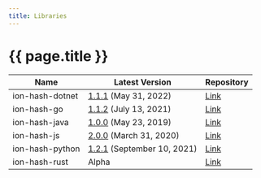 ```yaml
---
title: Libraries
---
```


# {{ page.title }}

| Name | Latest Version | Repository |
|------|----------------|------|
| ion-hash-dotnet | [1.1.1](https://github.com/amzn/ion-hash-dotnet/releases/latest) (May 31, 2022) | [Link](https://github.com/amzn/ion-hash-dotnet) |
| ion-hash-go | [1.1.2](https://github.com/amzn/ion-hash-go/releases/latest) (July 13, 2021) | [Link](https://github.com/amzn/ion-hash-go) |
| ion-hash-java | [1.0.0](https://github.com/amzn/ion-hash-java/releases/latest) (May 23, 2019) | [Link](https://github.com/amzn/ion-hash-java) |
| ion-hash-js | [2.0.0](https://github.com/amzn/ion-hash-js/releases/latest) (March 31, 2020) | [Link](https://github.com/amzn/ion-hash-js) |
| ion-hash-python | [1.2.1](https://github.com/amzn/ion-hash-python/releases/latest) (September 10, 2021) | [Link](https://github.com/amzn/ion-hash-python) |
| ion-hash-rust | Alpha | [Link](https://github.com/amzn/ion-rust/tree/main/ion-hash) |
